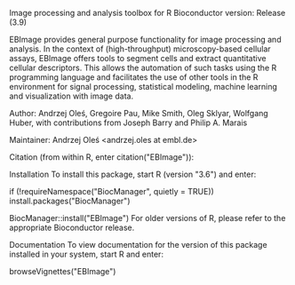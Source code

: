 Image processing and analysis toolbox for R
Bioconductor version: Release (3.9)

EBImage provides general purpose functionality for image processing and analysis. In the context of (high-throughput) microscopy-based cellular assays, EBImage offers tools to segment cells and extract quantitative cellular descriptors. This allows the automation of such tasks using the R programming language and facilitates the use of other tools in the R environment for signal processing, statistical modeling, machine learning and visualization with image data.

Author: Andrzej Oleś, Gregoire Pau, Mike Smith, Oleg Sklyar, Wolfgang Huber, with contributions from Joseph Barry and Philip A. Marais

Maintainer: Andrzej Oleś <andrzej.oles at embl.de>

Citation (from within R, enter citation("EBImage")):

Installation
To install this package, start R (version "3.6") and enter:

if (!requireNamespace("BiocManager", quietly = TRUE))
    install.packages("BiocManager")

BiocManager::install("EBImage")
For older versions of R, please refer to the appropriate Bioconductor release.

Documentation
To view documentation for the version of this package installed in your system, start R and enter:

browseVignettes("EBImage")
